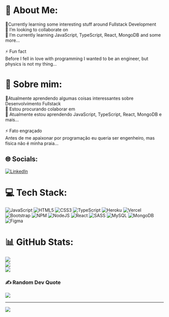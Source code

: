 # 💫 About Me:
🔭Currently learning some interesting stuff around Fullstack Development<br>👯 I’m looking to collaborate on<br>🌱 I’m currently learning JavaScript, TypeScript, React, MongoDB and some more...<br><br>⚡ Fun fact<br>Before I fell in love with programming I wanted to be an engineer, but physics is not my thing...<br>

# 💫 Sobre mim:
🔭Atualmente aprendendo algumas coisas interessantes sobre Desenvolvimento Fullstack<br>👯 Estou procurando colaborar em<br>🌱 Atualmente estou aprendendo JavaScript, TypeScript, React, MongoDB e mais...<br><br>⚡ Fato engraçado<br>Antes de me apaixonar por programação eu queria ser engenheiro, mas física não é minha praia...<br>

## 🌐 Socials:
[![LinkedIn](https://img.shields.io/badge/LinkedIn-%230077B5.svg?logo=linkedin&logoColor=white)](https://linkedin.com/in/https://www.linkedin.com/in/samuel-messias-b35189211/) 

# 💻 Tech Stack:
![JavaScript](https://img.shields.io/badge/javascript-%23323330.svg?style=for-the-badge&logo=javascript&logoColor=%23F7DF1E) ![HTML5](https://img.shields.io/badge/html5-%23E34F26.svg?style=for-the-badge&logo=html5&logoColor=white) ![CSS3](https://img.shields.io/badge/css3-%231572B6.svg?style=for-the-badge&logo=css3&logoColor=white) ![TypeScript](https://img.shields.io/badge/typescript-%23007ACC.svg?style=for-the-badge&logo=typescript&logoColor=white) ![Heroku](https://img.shields.io/badge/heroku-%23430098.svg?style=for-the-badge&logo=heroku&logoColor=white) ![Vercel](https://img.shields.io/badge/vercel-%23000000.svg?style=for-the-badge&logo=vercel&logoColor=white) ![Bootstrap](https://img.shields.io/badge/bootstrap-%23563D7C.svg?style=for-the-badge&logo=bootstrap&logoColor=white) ![NPM](https://img.shields.io/badge/NPM-%23000000.svg?style=for-the-badge&logo=npm&logoColor=white) ![NodeJS](https://img.shields.io/badge/node.js-6DA55F?style=for-the-badge&logo=node.js&logoColor=white) ![React](https://img.shields.io/badge/react-%2320232a.svg?style=for-the-badge&logo=react&logoColor=%2361DAFB) ![SASS](https://img.shields.io/badge/SASS-hotpink.svg?style=for-the-badge&logo=SASS&logoColor=white) ![MySQL](https://img.shields.io/badge/mysql-%2300f.svg?style=for-the-badge&logo=mysql&logoColor=white) ![MongoDB](https://img.shields.io/badge/MongoDB-%234ea94b.svg?style=for-the-badge&logo=mongodb&logoColor=white) 	![Figma](https://img.shields.io/badge/figma-%23F24E1E.svg?style=for-the-badge&logo=figma&logoColor=white)
# 📊 GitHub Stats:
![](https://github-readme-stats.vercel.app/api?username=smuelmfs&theme=dark&hide_border=false&include_all_commits=true&count_private=false)<br/>
![](https://github-readme-streak-stats.herokuapp.com/?user=smuelmfs&theme=dark&hide_border=false)<br/>
![](https://github-readme-stats.vercel.app/api/top-langs/?username=smuelmfs&theme=dark&hide_border=false&include_all_commits=true&count_private=false&layout=compact)

### ✍️ Random Dev Quote
![](https://quotes-github-readme.vercel.app/api?type=horizontal&theme=merko)

---
[![](https://visitcount.itsvg.in/api?id=smuelmfs&icon=0&color=0)](https://visitcount.itsvg.in)

<!-- Proudly created with GPRM ( https://gprm.itsvg.in ) -->

